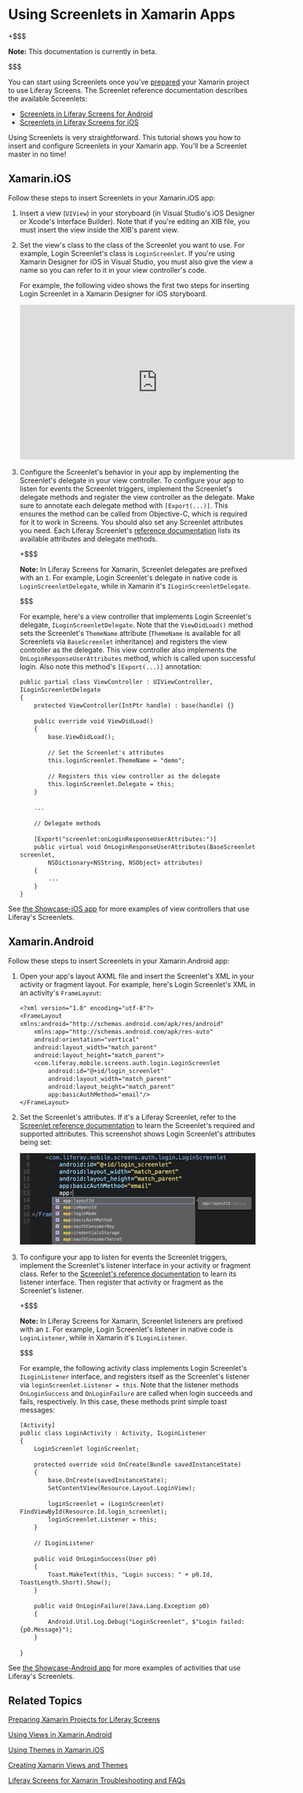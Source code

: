# Using Screenlets in Xamarin Apps [](id=using-screenlets-in-xamarin-apps)

+$$$

**Note:** This documentation is currently in beta. 

$$$

You can start using Screenlets once you've  [prepared](/develop/tutorials/-/knowledge_base/7-0/preparing-xamarin-projects-for-liferay-screens) 
your Xamarin project to use Liferay Screens. The Screenlet reference 
documentation describes the available Screenlets: 

-   [Screenlets in Liferay Screens for Android](/develop/reference/-/knowledge_base/7-0/screenlets-in-liferay-screens-for-android)
-   [Screenlets in Liferay Screens for iOS](/develop/reference/-/knowledge_base/7-0/screenlets-in-liferay-screens-for-ios)

Using Screenlets is very straightforward. This tutorial shows you how to insert 
and configure Screenlets in your Xamarin app. You'll be a Screenlet master in no 
time! 

## Xamarin.iOS [](id=xamarin-ios)

Follow these steps to insert Screenlets in your Xamarin.iOS app:

1.  Insert a view (`UIView`) in your storyboard (in Visual Studio's iOS Designer 
    or Xcode's Interface Builder). Note that if you're editing an XIB file, you 
    must insert the view inside the XIB's parent view. 

2.  Set the view's class to the class of the Screenlet you want to use. For 
    example, Login Screenlet's class is `LoginScreenlet`. If you're using 
    Xamarin Designer for iOS in Visual Studio, you must also give the view a 
    name so you can refer to it in your view controller's code. 

    For example, the following video shows the first two steps for inserting 
    Login Screenlet in a Xamarin Designer for iOS storyboard. 


    <iframe width="560" height="315" src="https://www.youtube.com/embed/y95XwdpCZVQ" frameborder="0" allowfullscreen></iframe>

3.  Configure the Screenlet's behavior in your app by implementing the 
    Screenlet's delegate in your view controller. To configure your app to 
    listen for events the Screenlet triggers, implement the Screenlet's delegate 
    methods and register the view controller as the delegate. Make sure to 
    annotate each delegate method with `[Export(...)]`. This ensures the method 
    can be called from Objective-C, which is required for it to work in Screens. 
    You should also set any Screenlet attributes you need. Each Liferay 
    Screenlet's 
    [reference documentation](/develop/reference/-/knowledge_base/7-0/screenlets-in-liferay-screens-for-ios) 
    lists its available attributes and delegate methods. 

    +$$$

    **Note:** In Liferay Screens for Xamarin, Screenlet delegates are prefixed 
    with an `I`. For example, Login Screenlet's delegate in native code is 
    `LoginScreenletDelegate`, while in Xamarin it's `ILoginScreenletDelegate`. 

    $$$

    For example, here's a view controller that implements Login Screenlet's 
    delegate, `ILoginScreenletDelegate`. Note that the `ViewDidLoad()` method 
    sets the Screenlet's `ThemeName` attribute (`ThemeName` is available for all 
    Screenlets via `BaseScreenlet` inheritance) and registers the view 
    controller as the delegate. This view controller also implements the 
    `OnLoginResponseUserAttributes` method, which is called upon successful 
    login. Also note this method's `[Export(...)]` annotation: 

        public partial class ViewController : UIViewController, ILoginScreenletDelegate
        {
            protected ViewController(IntPtr handle) : base(handle) {}

            public override void ViewDidLoad()
            {
                base.ViewDidLoad();

                // Set the Screenlet's attributes
                this.loginScreenlet.ThemeName = "demo";

                // Registers this view controller as the delegate 
                this.loginScreenlet.Delegate = this;
            }

            ...

            // Delegate methods

            [Export("screenlet:onLoginResponseUserAttributes:")]
            public virtual void OnLoginResponseUserAttributes(BaseScreenlet screenlet, 
                NSDictionary<NSString, NSObject> attributes)
            {
                ...
            }
        }

See 
[the Showcase-iOS app](https://github.com/liferay/liferay-screens/tree/develop/xamarin/Samples/Showcase-iOS/ViewController)
for more examples of view controllers that use Liferay's Screenlets. 

## Xamarin.Android [](id=xamarin-android)

Follow these steps to insert Screenlets in your Xamarin.Android app: 

1.  Open your app's layout AXML file and insert the Screenlet's XML in your 
    activity or fragment layout. For example, here's Login Screenlet's XML in an 
    activity's `FrameLayout`: 

        <?xml version="1.0" encoding="utf-8"?>
        <FrameLayout xmlns:android="http://schemas.android.com/apk/res/android"
            xmlns:app="http://schemas.android.com/apk/res-auto"
            android:orientation="vertical"
            android:layout_width="match_parent"
            android:layout_height="match_parent">
            <com.liferay.mobile.screens.auth.login.LoginScreenlet
                android:id="@+id/login_screenlet"
                android:layout_width="match_parent"
                android:layout_height="match_parent"
                app:basicAuthMethod="email"/>
        </FrameLayout>

2.  Set the Screenlet's attributes. If it's a Liferay Screenlet, refer to the 
    [Screenlet reference documentation](/develop/reference/-/knowledge_base/7-0/screenlets-in-liferay-screens-for-android) 
    to learn the Screenlet's required and supported attributes. This screenshot 
    shows Login Screenlet's attributes being set: 

    ![Figure 1: You can set a Screenlet's attributes via the app's layout AXML file.](../../../images/screens-xamarin-android-screenlet-attributes.png)

3.  To configure your app to listen for events the Screenlet triggers, implement 
    the Screenlet's listener interface in your activity or fragment class. Refer 
    to the 
    [Screenlet's reference documentation](/develop/reference/-/knowledge_base/7-0/screenlets-in-liferay-screens-for-android) 
    to learn its listener interface. Then register that activity or fragment as 
    the Screenlet's listener. 

    +$$$

    **Note:** In Liferay Screens for Xamarin, Screenlet listeners are prefixed 
    with an `I`. For example, Login Screenlet's listener in native code is 
    `LoginListener`, while in Xamarin it's `ILoginListener`. 

    $$$

    For example, the following activity class implements Login Screenlet's 
    `ILoginListener` interface, and registers itself as the Screenlet's 
    listener via `loginScreenlet.Listener = this`. Note that the listener
    methods `OnLoginSuccess` and `OnLoginFailure` are called when login succeeds 
    and fails, respectively. In this case, these methods print simple toast 
    messages: 

        [Activity]
        public class LoginActivity : Activity, ILoginListener
        {
            LoginScreenlet loginScreenlet;

            protected override void OnCreate(Bundle savedInstanceState)
            {
                base.OnCreate(savedInstanceState);
                SetContentView(Resource.Layout.LoginView);

                loginScreenlet = (LoginScreenlet) FindViewById(Resource.Id.login_screenlet);
                loginScreenlet.Listener = this;
            }

            // ILoginListener

            public void OnLoginSuccess(User p0)
            {
                Toast.MakeText(this, "Login success: " + p0.Id, ToastLength.Short).Show();
            }

            public void OnLoginFailure(Java.Lang.Exception p0)
            {
                Android.Util.Log.Debug("LoginScreenlet", $"Login failed: {p0.Message}");
            }

        }

See 
[the Showcase-Android app](https://github.com/liferay/liferay-screens/tree/develop/xamarin/Samples/Showcase-Android/Activities)
for more examples of activities that use Liferay's Screenlets. 

## Related Topics [](id=related-topics)

[Preparing Xamarin Projects for Liferay Screens](/develop/tutorials/-/knowledge_base/7-0/preparing-xamarin-projects-for-liferay-screens)

[Using Views in Xamarin.Android](/develop/tutorials/-/knowledge_base/7-0/using-views-in-xamarin-android)

[Using Themes in Xamarin.iOS](/develop/tutorials/-/knowledge_base/7-0/using-themes-in-xamarin-ios)

[Creating Xamarin Views and Themes](/develop/tutorials/-/knowledge_base/7-0/creating-xamarin-views-and-themes)

[Liferay Screens for Xamarin Troubleshooting and FAQs](/develop/tutorials/-/knowledge_base/7-0/liferay-screens-for-xamarin-troubleshooting-and-faqs)
